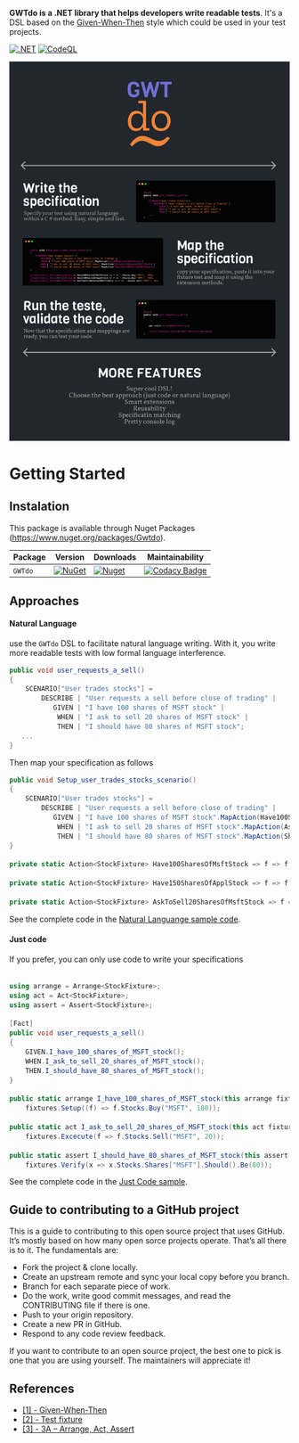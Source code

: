 **GWTdo is a .NET library that helps developers write readable tests**.
It's a DSL based on the [Given-When-Then](https://martinfowler.com/bliki/GivenWhenThen.html) style which could be used in your test projects.

[![.NET](https://github.com/8T4/gwtdo/actions/workflows/dotnet.yml/badge.svg)](https://github.com/8T4/gwtdo/actions/workflows/dotnet.yml)
[![CodeQL](https://github.com/8T4/gwtdo/actions/workflows/codeql-analysis.yml/badge.svg)](https://github.com/8T4/gwtdo/actions/workflows/codeql-analysis.yml)

<p align="center" width="100%">
    <img src="https://raw.githubusercontent.com/8T4/gwtdo/main/doc/img/banner.png" />
</p>

# Getting Started

## Instalation
This package is available through Nuget Packages (https://www.nuget.org/packages/Gwtdo).

| Package |  Version | Downloads | Maintainability |
| ------- | ----- | ----- |----- |
| `GWTdo` | [![NuGet](https://img.shields.io/nuget/v/Gwtdo.svg)](https://www.nuget.org/packages/Gwtdo) | [![Nuget](https://img.shields.io/nuget/dt/Gwtdo.svg)](https://www.nuget.org/packages/Gwtdo) | [![Codacy Badge](https://app.codacy.com/project/badge/Grade/51e1962835f24f65a3813d078061a9ef)](https://www.codacy.com/gh/8T4/gwtdo/dashboard?utm_source=github.com&amp;utm_medium=referral&amp;utm_content=8T4/gwtdo&amp;utm_campaign=Badge_Grade) |

## Approaches

#### Natural Language
use the `GWTdo` DSL to facilitate natural language writing. With it, you write more readable tests with low formal language interference.

```c#
public void user_requests_a_sell()
{
    SCENARIO["User trades stocks"] =
        DESCRIBE | "User requests a sell before close of trading" |
           GIVEN | "I have 100 shares of MSFT stock" |
            WHEN | "I ask to sell 20 shares of MSFT stock" |
            THEN | "I should have 80 shares of MSFT stock";
   ...
}
```

Then map your specification as follows

```c#
public void Setup_user_trades_stocks_scenario()
{
    SCENARIO["User trades stocks"] =
        DESCRIBE | "User requests a sell before close of trading" |
           GIVEN | "I have 100 shares of MSFT stock".MapAction(Have100SharesOfMsftStock) |
            WHEN | "I ask to sell 20 shares of MSFT stock".MapAction(AskToSell20SharesOfMsftStock) |
            THEN | "I should have 80 shares of MSFT stock".MapAction(ShouldHave80SharesOfMsftStock);
}

private static Action<StockFixture> Have100SharesOfMsftStock => f => f.Stocks.Buy("MSFT", 100);

private static Action<StockFixture> Have150SharesOfApplStock => f => f.Stocks.Buy("APPL", 150);        

private static Action<StockFixture> AskToSell20SharesOfMsftStock => f => f.Stocks.Sell("MSFT", 20);

```
See the complete code in the [Natural Languange sample code](https://github.com/8T4/gwtdo/blob/main/src/samples/Gwtdo.Sample.Test/NaturalLanguange/Tests.cs).


#### Just code

If you prefer, you can only use code to write your specifications

```c#

using arrange = Arrange<StockFixture>;
using act = Act<StockFixture>;
using assert = Assert<StockFixture>;

[Fact]
public void user_requests_a_sell()
{
    GIVEN.I_have_100_shares_of_MSFT_stock();
    WHEN.I_ask_to_sell_20_shares_of_MSFT_stock();
    THEN.I_should_have_80_shares_of_MSFT_stock();
}

public static arrange I_have_100_shares_of_MSFT_stock(this arrange fixtures) =>
    fixtures.Setup((f) => f.Stocks.Buy("MSFT", 100));
    
public static act I_ask_to_sell_20_shares_of_MSFT_stock(this act fixtures) =>
    fixtures.Excecute(f => f.Stocks.Sell("MSFT", 20));
    
public static assert I_should_have_80_shares_of_MSFT_stock(this assert fixtures) =>
    fixtures.Verify(x => x.Stocks.Shares["MSFT"].Should().Be(80));    
```
        
See the complete code in the [Just Code sample](https://github.com/8T4/gwtdo/blob/main/src/samples/Gwtdo.Sample.Test/JustCode/Tests.cs).


## Guide to contributing to a GitHub project
This is a guide to contributing to this open source project that uses GitHub. It’s mostly based on how many open sorce projects operate. That’s all there is to it. The fundamentals are:

- Fork the project & clone locally.  
- Create an upstream remote and sync your local copy before you branch.  
- Branch for each separate piece of work.  
- Do the work, write good commit messages, and read the CONTRIBUTING file if there is one.  
- Push to your origin repository.  
- Create a new PR in GitHub.  
- Respond to any code review feedback.  

If you want to contribute to an open source project, the best one to pick is one that you are using yourself. The maintainers will appreciate it!

## References

- [[1] - Given-When-Then](https://martinfowler.com/bliki/GivenWhenThen.html)
- [[2] - Test fixture](https://en.wikipedia.org/wiki/Test_fixture)  
- [[3] - 3A – Arrange, Act, Assert](https://xp123.com/articles/3a-arrange-act-assert/)  
